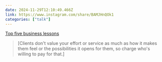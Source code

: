 ```yaml
---
date: 2024-11-29T12:10:49.466Z
link: https://www.instagram.com/share/BAMJHnQOk1
categories: ["talk"]
---
```

[Top five business lessons](https://www.instagram.com/share/BAMJHnQOk1)

> [Clients don't value your effort or service as much as how it makes them feel or the possibilities it opens for them, so charge who's willing to pay for that.]

